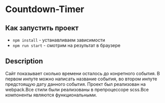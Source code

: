 # Countdown-Timer


## Как запустить проект
- `npm install` - устанавливаем зависимости
- `npm run start` - смотрим на результат в браузере


## Description
Сайт показывает сколько времени осталось до конретного события.
В первом инпуте можно написать название события, во втором инпуте предстоящую дату данного события. 
Проект был реализован на webpack.Все стили были реализованы в препроцессоре scss.Все компоненты являются функциональными.